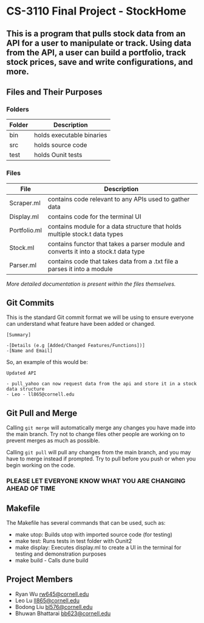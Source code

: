 # CS-3110 Final Project - StockHome
This is a program that pulls stock data from an API for a user to manipulate or track. Using data from the API, a user can build a portfolio, track stock prices, save and write configurations, and more. 
-----------------------------------
## Files and Their Purposes
### Folders 
| Folder | Description |
| ----------- | ----------- |
| bin | holds executable binaries |
| src | holds source code |
| test | holds Ounit tests |

### Files
| File | Description |
| ----------- | ----------- |
| Scraper.ml | contains code relevant to any APIs used to gather data |
| Display.ml | contains code for the terminal UI |
| Portfolio.ml | contains module for a data structure that holds multiple stock.t data types |
| Stock.ml | contains functor that takes a parser module and converts it into a stock.t data type  | 
| Parser.ml | contains code that takes data from a .txt file a parses it into a module | 

*More detailed documentation is present within the files themselves.*


## Git Commits
This is the standard Git commit format we will be using to ensure everyone can understand what feature have been added or changed.

```
[Summary]

-[Details (e.g [Added/Changed Features/Functions])]
-[Name and Email]
```

So, an example of this would be:

```
Updated API

- pull_yahoo can now request data from the api and store it in a stock data structure 
- Leo - ll865@cornell.edu
```

## Git Pull and Merge 
Calling `git merge` will automatically merge any changes you have made into the main branch. Try not to change files other people are working on to prevent merges as much as possible.

Calling `git pull` will pull any changes from the main branch, and you may have to merge instead if prompted. Try to pull before you push or when you begin working on the code.

### PLEASE LET EVERYONE KNOW WHAT YOU ARE CHANGING AHEAD OF TIME


## Makefile
The Makefile has several commands that can be used, such as:

- make utop: Builds utop with imported source code (for testing)
- make test: Runs tests in test folder with Ounit2
- make display: Executes display.ml to create a UI in the terminal for testing and demonstration purposes
- make build - Calls dune build

## Project Members 
- Ryan Wu rw645@cornell.edu 
- Leo Lu ll865@cornell.edu 
- Bodong Liu bl576@cornell.edu 
- Bhuwan Bhattarai bb623@cornell.edu 
